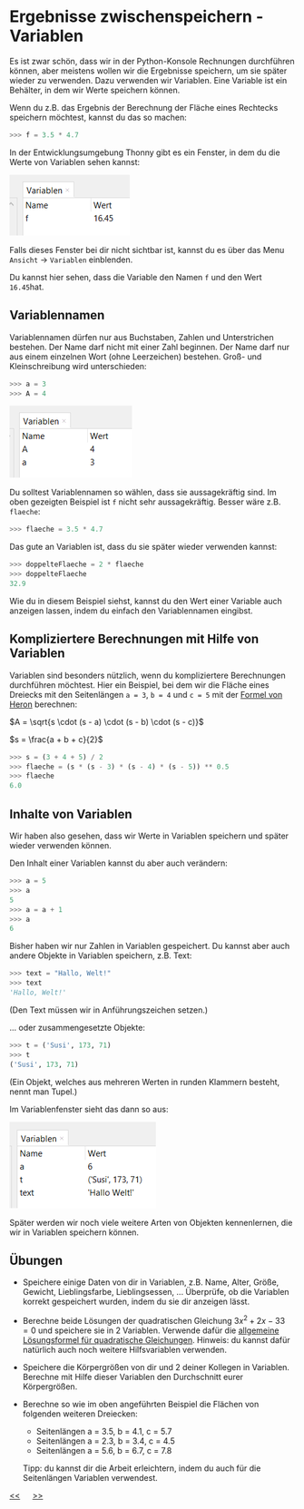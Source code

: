 # Ergebnisse zwischenspeichern - Variablen

Es ist zwar schön, dass wir in der Python-Konsole Rechnungen durchführen können, aber meistens wollen wir die Ergebnisse speichern, um sie später wieder zu verwenden. Dazu verwenden wir Variablen. 
Eine Variable ist ein Behälter, in dem wir Werte speichern können.

Wenn du z.B. das Ergebnis der Berechnung der Fläche eines Rechtecks speichern möchtest, kannst du das so machen:

```python
>>> f = 3.5 * 4.7
```

In der Entwicklungsumgebung Thonny gibt es ein Fenster, in dem du die Werte von Variablen sehen kannst:

![VariablenFenster.png](../img/D0/VariablenFenster.png)

Falls dieses Fenster bei dir nicht sichtbar ist, 
kannst du es über das Menu `Ansicht` -> `Variablen` einblenden.

Du kannst hier sehen, dass die Variable den Namen `f` und den Wert `16.45`hat.

## Variablennamen

Variablennamen dürfen nur aus Buchstaben, Zahlen und Unterstrichen bestehen.
Der Name darf nicht mit einer Zahl beginnen.
Der Name darf nur aus einem einzelnen Wort (ohne Leerzeichen) bestehen.
Groß- und Kleinschreibung wird unterschieden:

```python
>>> a = 3
>>> A = 4
```

![Variablenfenster2.png](../img/D0/Variablenfenster2.png)

Du solltest Variablennamen so wählen, dass sie aussagekräftig sind. 
Im oben gezeigten Beispiel ist `f` nicht sehr aussagekräftig.
Besser wäre z.B. `flaeche`:

```python
>>> flaeche = 3.5 * 4.7
```

Das gute an Variablen ist, dass du sie später wieder verwenden kannst:

```python
>>> doppelteFlaeche = 2 * flaeche
>>> doppelteFlaeche
32.9
```

Wie du in diesem Beispiel siehst, kannst du den Wert einer Variable auch anzeigen lassen, indem du einfach den Variablennamen eingibst.

## Kompliziertere Berechnungen mit Hilfe von Variablen

Variablen sind besonders nützlich, wenn du kompliziertere Berechnungen durchführen möchtest.
Hier ein Beispiel, bei dem wir die Fläche eines Dreiecks mit den Seitenlängen ``a = 3``, ``b = 4`` und ``c = 5`` mit der 
[Formel von Heron](https://www.arndt-bruenner.de/mathe/9/herondreieck.htm) berechnen:

$A = \sqrt{s \cdot (s - a) \cdot (s - b) \cdot (s - c)}$

$s = \frac{a + b + c}{2}$

```python
>>> s = (3 + 4 + 5) / 2
>>> flaeche = (s * (s - 3) * (s - 4) * (s - 5)) ** 0.5
>>> flaeche
6.0
```

## Inhalte von Variablen

Wir haben also gesehen, dass wir Werte in Variablen speichern und später wieder verwenden können.

Den Inhalt einer Variablen kannst du aber auch verändern:

```python
>>> a = 5
>>> a
5
>>> a = a + 1
>>> a
6
``` 

Bisher haben wir nur Zahlen in Variablen gespeichert.
Du kannst aber auch andere Objekte in Variablen speichern, z.B. Text:

```python
>>> text = "Hallo, Welt!"
>>> text
'Hallo, Welt!'
``` 
(Den Text müssen wir in Anführungszeichen setzen.)

... oder zusammengesetzte Objekte:

```python
>>> t = ('Susi', 173, 71)
>>> t
('Susi', 173, 71)
```

(Ein Objekt, welches aus mehreren Werten in runden Klammern besteht, nennt man Tupel.)

Im Variablenfenster sieht das dann so aus:

![Variablenfenster3.png](../img/D0/Variablenfenster3.png)

Später werden wir noch viele weitere Arten von Objekten kennenlernen, die wir in Variablen speichern können.

## Übungen

- Speichere einige Daten von dir in Variablen, z.B. Name, Alter, Größe, Gewicht, Lieblingsfarbe, Lieblingsessen, ...
Überprüfe, ob die Variablen korrekt gespeichert wurden, indem du sie dir anzeigen lässt.
- Berechne beide Lösungen der quadratischen Gleichung $3x^2 + 2x - 33 = 0$ 
und speichere sie in 2 Variablen.
Verwende dafür die [allgemeine Lösungsformel für quadratische Gleichungen](https://de.wikipedia.org/wiki/Quadratische_Gleichung#a-b-c-Formel).
Hinweis: du kannst dafür natürlich auch noch weitere Hilfsvariablen verwenden.
- Speichere die Körpergrößen von dir und 2 deiner Kollegen in Variablen.
Berechne mit Hilfe dieser Variablen den Durchschnitt eurer Körpergrößen.
- Berechne so wie im oben angeführten Beispiel die Flächen von folgenden weiteren Dreiecken:
   - Seitenlängen a = 3.5, b = 4.1, c = 5.7
   - Seitenlängen a = 2.3, b = 3.4, c = 4.5
   - Seitenlängen a = 5.6, b = 6.7, c = 7.8

    Tipp: du kannst dir die Arbeit erleichtern, indem du auch für die Seitenlängen Variablen verwendest.




[<<](C0_PythonAlsTaschenrechner.md) &emsp; [>>](D1_Datentypen.md)

